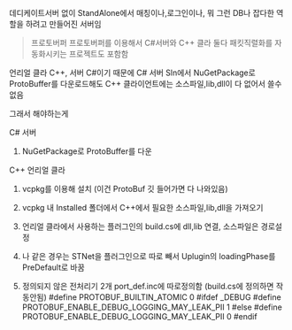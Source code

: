 데디케이트서버 없이 StandAlone에서 매칭이나,로그인이나, 뭐 그런 DB나 잡다한 역할을 하려고 만들어진 서버임


>프로토버퍼
프로토버퍼를 이용해서 C#서버와 C++ 클라 둘다 패킷직렬화를 자동화시키는 프로젝트도 포함함

언리얼 클라 C++, 서버 C#이기 때문에 C# 서버 Sln에서 NuGetPackage로 ProtoBuffer를 다운로드해도 C++ 클라이언트에는 소스파일,lib,dll이 다 없어서 쓸수없음

그래서 해야하는게

C# 서버
1. NuGetPackage로 ProtoBuffer를 다운


C++ 언리얼 클라
1. vcpkg를 이용해 설치 (이건 ProtoBuf 깃 들어가면 다 나와있음)

2. vcpkg 내 Installed 폴더에서 C++에서 필요한 소스파일,lib,dll을 가져오기

3. 언리얼 클라에서 사용하는 플러그인의 build.cs에 dll,lib 연결, 소스파일은 경로설정

4. 나 같은 경우는 STNet을 플러그인으로 따로 빼서 Uplugin의 loadingPhase를 PreDefault로 바꿈

5. 정의되지 않은 전처리기 2개 port_def.inc에 따로정의함 (build.cs에 정의하면 작동안됨)
#define PROTOBUF_BUILTIN_ATOMIC 0
#ifdef _DEBUG
#define	PROTOBUF_ENABLE_DEBUG_LOGGING_MAY_LEAK_PII 1
#else
#define	PROTOBUF_ENABLE_DEBUG_LOGGING_MAY_LEAK_PII 0
#endif
